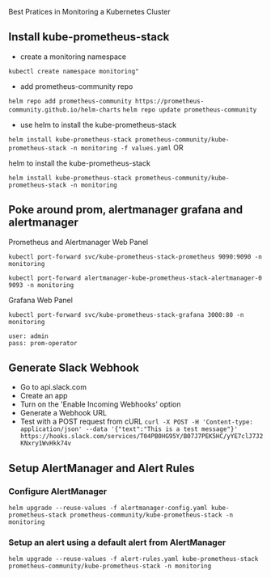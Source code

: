 Best Pratices in Monitoring a Kubernetes Cluster 

## Install kube-prometheus-stack
- create a monitoring namespace

`kubectl create namespace monitoring"`

- add prometheus-community repo

`helm repo add prometheus-community https://prometheus-community.github.io/helm-charts`
`helm repo update prometheus-community`
- use helm to install the kube-prometheus-stack

`helm install kube-prometheus-stack prometheus-community/kube-prometheus-stack -n monitoring -f values.yaml`
 OR 

helm to install the kube-prometheus-stack

`helm install kube-prometheus-stack prometheus-community/kube-prometheus-stack -n monitoring`



## Poke around prom, alertmanager grafana and alertmanager
Prometheus and Alertmanager Web Panel

`kubectl port-forward svc/kube-prometheus-stack-prometheus 9090:9090 -n monitoring` 

`kubectl port-forward alertmanager-kube-prometheus-stack-alertmanager-0 9093 -n monitoring`

Grafana Web Panel 

`kubectl port-forward svc/kube-prometheus-stack-grafana 3000:80 -n monitoring`

```
user: admin
pass: prom-operator
```

## Generate Slack Webhook

* Go to api.slack.com 
* Create an app 
* Turn on the 'Enable Incoming Webhooks' option 
* Generate a Webhook URL 
* Test with a POST request from cURL 
`curl -X POST -H 'Content-type: application/json' --data '{"text":"This is a test message"}' https://hooks.slack.com/services/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`


## Setup AlertManager and Alert Rules 

### Configure AlertManager 

`helm upgrade --reuse-values -f alertmanager-config.yaml kube-prometheus-stack prometheus-community/kube-prometheus-stack -n monitoring`


### Setup an alert using a default alert from AlertManager
`helm upgrade --reuse-values -f alert-rules.yaml kube-prometheus-stack prometheus-community/kube-prometheus-stack -n monitoring`



